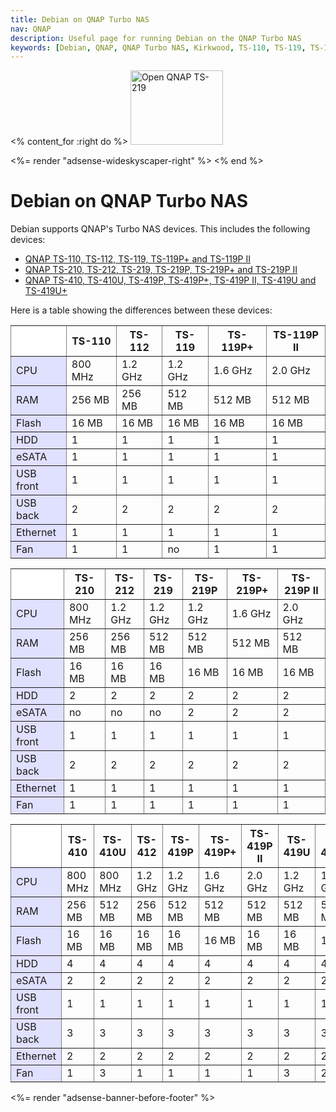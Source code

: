 ```yaml
---
title: Debian on QNAP Turbo NAS
nav: QNAP
description: Useful page for running Debian on the QNAP Turbo NAS
keywords: [Debian, QNAP, QNAP Turbo NAS, Kirkwood, TS-110, TS-119, TS-119P+, TS-210, TS-219, TS-219P, TS-219P+]
---
```


<% content_for :right do %>
<img src = "ts-219/images/r_ts219_open.jpg" class="border" alt="Open QNAP TS-219" width="148" height="119" />

<%= render "adsense-wideskyscaper-right" %>
<% end %>

<h1>Debian on QNAP Turbo NAS</h1>

Debian supports QNAP's Turbo NAS devices.  This includes the following
devices:

<ul>
<li><a href = "ts-119">QNAP TS-110, TS-112, TS-119, TS-119P+ and TS-119P II</a></li>
<li><a href = "ts-219">QNAP TS-210, TS-212, TS-219, TS-219P, TS-219P+ and TS-219P II</a></li>
<li><a href = "ts-41x">QNAP TS-410, TS-410U, TS-419P, TS-419P+, TS-419P II, TS-419U and TS-419U+</a></li>
</ul>

Here is a table showing the differences between these devices:

<table style="border-style: none" border="1" cellpadding="5">

<tr>
<th style="background-color: white"></th>
<th>TS-110</th>
<th>TS-112</th>
<th>TS-119</th>
<th>TS-119P+</th>
<th>TS-119P II</th>
</tr>

<tr>
<td style="background-color: #E0E0FF">CPU</td>
<td>800 MHz</td>
<td>1.2 GHz</td>
<td>1.2 GHz</td>
<td>1.6 GHz</td>
<td>2.0 GHz</td>
</tr>

<tr>
<td style="background-color: #E0E0FF">RAM</td>
<td>256 MB</td>
<td>256 MB</td>
<td>512 MB</td>
<td>512 MB</td>
<td>512 MB</td>
</tr>

<tr>
<td style="background-color: #E0E0FF">Flash</td>
<td>16 MB</td>
<td>16 MB</td>
<td>16 MB</td>
<td>16 MB</td>
<td>16 MB</td>
</tr>

<tr>
<td style="background-color: #E0E0FF">HDD</td>
<td>1</td>
<td>1</td>
<td>1</td>
<td>1</td>
<td>1</td>
</tr>

<tr>
<td style="background-color: #E0E0FF">eSATA</td>
<td>1</td>
<td>1</td>
<td>1</td>
<td>1</td>
<td>1</td>
</tr>

<tr>
<td style="background-color: #E0E0FF">USB front</td>
<td>1</td>
<td>1</td>
<td>1</td>
<td>1</td>
<td>1</td>
</tr>

<tr>
<td style="background-color: #E0E0FF">USB back</td>
<td>2</td>
<td>2</td>
<td>2</td>
<td>2</td>
<td>2</td>
</tr>

<tr>
<td style="background-color: #E0E0FF">Ethernet</td>
<td>1</td>
<td>1</td>
<td>1</td>
<td>1</td>
<td>1</td>
</tr>

<tr>
<td style="background-color: #E0E0FF">Fan</td>
<td>1</td>
<td>1</td>
<td>no</td>
<td>1</td>
<td>1</td>
</tr>

</table>

<table style="border-style: none" border="1" cellpadding="5">

<tr>
<th style="background-color: white"></th>
<th>TS-210</th>
<th>TS-212</th>
<th>TS-219</th>
<th>TS-219P</th>
<th>TS-219P+</th>
<th>TS-219P II</th>
</tr>

<tr>
<td style="background-color: #E0E0FF">CPU</td>
<td>800 MHz</td>
<td>1.2 GHz</td>
<td>1.2 GHz</td>
<td>1.2 GHz</td>
<td>1.6 GHz</td>
<td>2.0 GHz</td>
</tr>

<tr>
<td style="background-color: #E0E0FF">RAM</td>
<td>256 MB</td>
<td>256 MB</td>
<td>512 MB</td>
<td>512 MB</td>
<td>512 MB</td>
<td>512 MB</td>
</tr>

<tr>
<td style="background-color: #E0E0FF">Flash</td>
<td>16 MB</td>
<td>16 MB</td>
<td>16 MB</td>
<td>16 MB</td>
<td>16 MB</td>
<td>16 MB</td>
</tr>

<tr>
<td style="background-color: #E0E0FF">HDD</td>
<td>2</td>
<td>2</td>
<td>2</td>
<td>2</td>
<td>2</td>
<td>2</td>
</tr>

<tr>
<td style="background-color: #E0E0FF">eSATA</td>
<td>no</td>
<td>no</td>
<td>no</td>
<td>2</td>
<td>2</td>
<td>2</td>
</tr>

<tr>
<td style="background-color: #E0E0FF">USB front</td>
<td>1</td>
<td>1</td>
<td>1</td>
<td>1</td>
<td>1</td>
<td>1</td>
</tr>

<tr>
<td style="background-color: #E0E0FF">USB back</td>
<td>2</td>
<td>2</td>
<td>2</td>
<td>2</td>
<td>2</td>
<td>2</td>
</tr>

<tr>
<td style="background-color: #E0E0FF">Ethernet</td>
<td>1</td>
<td>1</td>
<td>1</td>
<td>1</td>
<td>1</td>
<td>1</td>
</tr>

<tr>
<td style="background-color: #E0E0FF">Fan</td>
<td>1</td>
<td>1</td>
<td>1</td>
<td>1</td>
<td>1</td>
<td>1</td>
</tr>

</table>

<table style="border-style: none" border="1" cellpadding="5">

<tr>
<th style="background-color: white"></th>
<th>TS-410</th>
<th>TS-410U</th>
<th>TS-412</th>
<th>TS-419P</th>
<th>TS-419P+</th>
<th>TS-419P II</th>
<th>TS-419U</th>
<th>TS-419U+</th>
</tr>

<tr>
<td style="background-color: #E0E0FF">CPU</td>
<td>800 MHz</td>
<td>800 MHz</td>
<td>1.2 GHz</td>
<td>1.2 GHz</td>
<td>1.6 GHz</td>
<td>2.0 GHz</td>
<td>1.2 GHz</td>
<td>1.6 GHz</td>
</tr>

<tr>
<td style="background-color: #E0E0FF">RAM</td>
<td>256 MB</td>
<td>512 MB</td>
<td>256 MB</td>
<td>512 MB</td>
<td>512 MB</td>
<td>512 MB</td>
<td>512 MB</td>
<td>512 MB</td>
</tr>

<tr>
<td style="background-color: #E0E0FF">Flash</td>
<td>16 MB</td>
<td>16 MB</td>
<td>16 MB</td>
<td>16 MB</td>
<td>16 MB</td>
<td>16 MB</td>
<td>16 MB</td>
<td>16 MB</td>
</tr>

<tr>
<td style="background-color: #E0E0FF">HDD</td>
<td>4</td>
<td>4</td>
<td>4</td>
<td>4</td>
<td>4</td>
<td>4</td>
<td>4</td>
<td>4</td>
</tr>

<tr>
<td style="background-color: #E0E0FF">eSATA</td>
<td>2</td>
<td>2</td>
<td>2</td>
<td>2</td>
<td>2</td>
<td>2</td>
<td>2</td>
<td>2</td>
</tr>

<tr>
<td style="background-color: #E0E0FF">USB front</td>
<td>1</td>
<td>1</td>
<td>1</td>
<td>1</td>
<td>1</td>
<td>1</td>
<td>1</td>
<td>1</td>
</tr>

<tr>
<td style="background-color: #E0E0FF">USB back</td>
<td>3</td>
<td>3</td>
<td>3</td>
<td>3</td>
<td>3</td>
<td>3</td>
<td>3</td>
<td>3</td>
</tr>

<tr>
<td style="background-color: #E0E0FF">Ethernet</td>
<td>2</td>
<td>2</td>
<td>2</td>
<td>2</td>
<td>2</td>
<td>2</td>
<td>2</td>
<td>2</td>
</tr>

<tr>
<td style="background-color: #E0E0FF">Fan</td>
<td>1</td>
<td>3</td>
<td>1</td>
<td>1</td>
<td>1</td>
<td>1</td>
<td>3</td>
<td>2</td>
</tr>

</table>

<div class="bbf">
<%= render "adsense-banner-before-footer" %>
</div>

